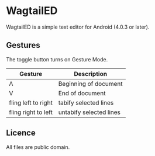 WagtailED
=========

WagtailED is a simple text editor for Android (4.0.3 or later).

Gestures
--------
The toggle button turns on Gesture Mode.

| Gesture             | Description             |
| ------------------- | ----------------------- |
| Λ                  | Beginning of document   |
| V                   | End of document         |
| fling left to right | tabify selected lines   |
| fling right to left | untabify selected lines |

Licence
-------

All files are public domain.
